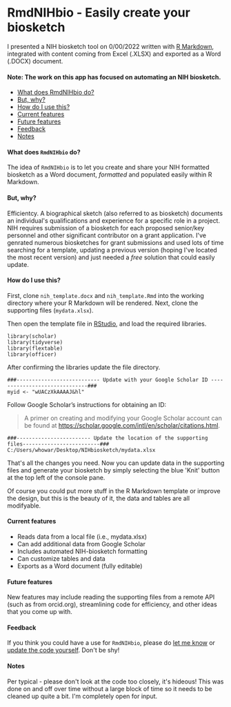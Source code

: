 # RmdNIHbio - Easily create your biosketch

I presented a NIH biosketch tool on 0/00/2022 written with [R Markdown](https://rmarkdown.rstudio.com/), integrated with content coming from Excel (.XLSX) and exported as a Word (.DOCX) document.


#### Note: The work on this app has focused on automating an NIH biosketch. 

- [What does RmdNIHbio do?](#what-does-RmdNIHbio-do)
- [But, why?](#buy-why)
- [How do I use this?](#how-do-i-use-this)
- [Current features](#current-features)
- [Future features](#future-features)
- [Feedback](#feedback)
- [Notes](#notes)

#### What does `RmdNIHbio` do?

The idea of `RmdNIHbio` is to let you create and share your NIH formatted biosketch as a Word document, *formatted* and populated easily within R Markdown.    

#### But, why?

Efficientcy. A biographical sketch (also referred to as biosketch) documents an individual's qualifications and experience for a specific role in a project. NIH requires submission of a biosketch for each proposed senior/key personnel and other significant contributor on a grant application. I've genrated numerous biosketches for grant submissions and used lots of time searching for a template, updating a previous version (hoping I've located the most recent version) and just needed a *free* solution that could easily update.   

#### How do I use this?

First, clone `nih_template.docx` and `nih_template.Rmd` into the working directory where your R Markdown will be rendered. Next, clone the supporting files (`mydata.xlsx`).  

Then open the template file in [RStudio](https://www.rstudio.com/), and load the required libraries.  

```
library(scholar)
library(tidyverse)
library(flextable)
library(officer)
```

After confirming the libraries update the file directory.  

```
###--------------------------- Update with your Google Scholar ID ------------------------------###
myid <- "wUACzXkAAAAJ&hl"
```

Follow Google Scholar’s instructions for obtaining an ID:
>A primer on creating and modifying your Google Scholar account can be found at 
https://scholar.google.com/intl/en/scholar/citations.html.

```
###------------------------ Update the location of the supporting files-------------------------###
C:/Users/whowar/Desktop/NIHbiosketch/mydata.xlsx

```

That's all the changes you need. Now you can update data in the supporting files and generate your biosketch by simply selecting the blue 'Knit' button at the top left of the console pane. 

Of course you could put more stuff in the R Markdown template or improve the design, but this is the beauty of it, the data and tables are all modifyable. 

#### Current features

- Reads data from a local file (i.e., mydata.xlsx)
- Can add additional data from Google Scholar 
- Includes automated NIH-biosketch formatting  
- Can customize tables and data 
- Exports as a Word document (fully editable) 

#### Future features

New features may include reading the supporting files from a remote API (such as from orcid.org), streamlining code for efficiency, and other ideas that you come up with. 

#### Feedback

If you think you could have a use for `RmdNIHbio`, please do <a href="mailto:waylon.howard@seattlechildrens.org">let me know</a> or [update the code yourself](https://childrens-atlassian/bitbucket). Don't be shy!

#### Notes

Per typical - please don't look at the code too closely, it's hideous! This was done on and off over time without a large block of time so it needs to be cleaned up quite a bit. I'm completely open for input.